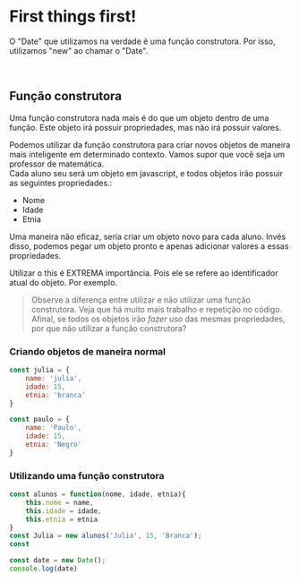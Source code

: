 # First things first! 
O "Date" que utilizamos na verdade é uma função construtora.
Por isso, utilizamos "new" ao chamar o "Date".
    
</br>

## Função construtora 
Uma função construtora nada mais é do que um objeto dentro de uma função.
Este objeto irá possuir propriedades, mas não irá possuir valores.

Podemos utilizar da função construtora para criar novos objetos de maneira mais inteligente
em determinado contexto.
Vamos supor que você seja um professor de matemática.  </br>
Cada aluno seu será um objeto em javascript, e todos objetos irão possuir as seguintes propriedades.: 
- Nome
- Idade 
- Etnia 

Uma maneira não eficaz, seria criar um objeto novo para cada aluno.
Invés disso, podemos pegar um objeto pronto e apenas adicionar valores a essas propriedades.

Utilizar o this é EXTREMA importância. Pois ele se refere ao identificador atual do objeto.
Por exemplo.

> Observe a diferença entre utilizar e não utilizar uma função construtora. Veja que há muito mais trabalho e repetição no código. Afinal, se todos os objetos irão _fazer uso_ das mesmas propriedades, por que não utilizar a função construtora? 

### Criando objetos de maneira normal
```js
const julia = {
    name: 'julia',
    idade: 15,
    etnia: 'branca'
}

const paulo = {
    name: 'Paulo',
    idade: 15,
    etnia: 'Negro'
}
```

### Utilizando uma função construtora 
```js
const alunos = function(nome, idade, etnia){
    this.nome = name,
    this.idade = idade,
    this.etnia = etnia
}
const Julia = new alunos('Julia', 15, 'Branca');
const 

const date = new Date();
console.log(date)
